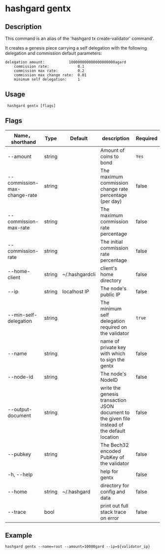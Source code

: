 # hashgard gentx

## Description

This command is an alias of the 'hashgard tx create-validator' command'.

It creates a genesis piece carrying a self delegation with the
following delegation and commission default parameters:

```
delegation amount:           100000000000000000000agard
	commission rate:             0.1
	commission max rate:         0.2
	commission max change rate:  0.01
	minimum self delegation:     1
```

## Usage

```shell
 hashgard gentx [flags]
```

## Flags

| Name，shorthand               | Type  | Default        | description                                         | Required  |
| ---------------------------- | ------ | -------------- | ------------------------------------- | -------- |
| --amount                     | string |                |  Amount of coins to bond                | `Yes`     |
| --commission-max-change-rate | string |                | The maximum commission change rate percentage (per day) | false  |
| --commission-max-rate        | string |                | The maximum commission rate percentage           | false  |
| --commission-rate            | string |                | The initial commission rate percentage           | false  |
| --home-client                | string | ~/.hashgardcli | client's home directory        | false  |
| --ip                         | string | localhost IP   | The node's public IP                             | false  |
| --min-self-delegation        | string |                | The minimum self delegation required on the validator  | `true`     |
| --name                       | string |                | name of private key with which to sign the gentx   | false  |
| --node-id                    | string |            | The node's NodeID                                  | false  |
| --output-document            | string |                | write the genesis transaction JSON document to the given file instead of the default location| false  |
| --pubkey                     | string |                | The Bech32 encoded PubKey of the validator                   | false  |
| -h, --help                   |        |                | help for gentx                               | false  |
| --home                       | string | ~/.hashgard    | directory for config and data                     | false  |
| --trace                      | bool   |                | print out full stack trace on error         | false  |

## Example

`hashgard gentx --name=root --amount=10000gard --ip=${validator_ip}`
